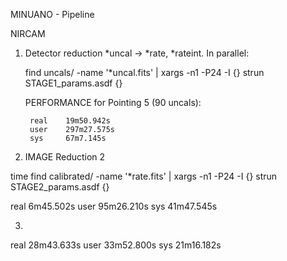 MINUANO - Pipeline 

NIRCAM

1. Detector reduction *uncal -> *rate, *rateint. In parallel: 
 
    find uncals/ -name '*uncal.fits' | xargs -n1 -P24 -I {} strun STAGE1_params.asdf {}

    PERFORMANCE for Pointing 5 (90 uncals):

        real    19m50.942s
        user    297m27.575s
        sys     67m7.145s

2. IMAGE Reduction 2

  time find calibrated/ -name '*rate.fits' | xargs -n1 -P24 -I {} strun STAGE2_params.asdf {}

  real    6m45.502s
  user    95m26.210s
  sys     41m47.545s


3. 


real    28m43.633s
user    33m52.800s
sys     21m16.182s
